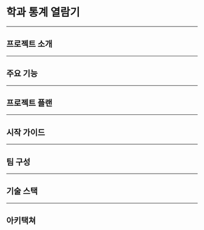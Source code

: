 

# 학과 통계 열람기

---

## 프로젝트 소개

---

## 주요 기능

---

## 프로젝트 플랜

---

## 시작 가이드

---

## 팀 구성

---

## 기술 스택

---

## 아키택쳐

